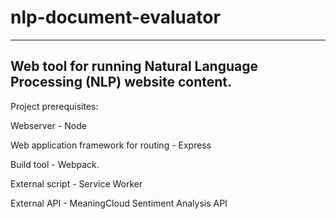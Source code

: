 # nlp-document-evaluator
_________________________________________________________________________________________________________________________
Web tool for running Natural Language Processing (NLP) website content.
-------------------------------------------------------------------------------------------------------------------------



Project prerequisites:  

Webserver - Node

Web application framework for routing - Express

Build tool - Webpack.

External script - Service Worker 

External API - MeaningCloud Sentiment Analysis API 
